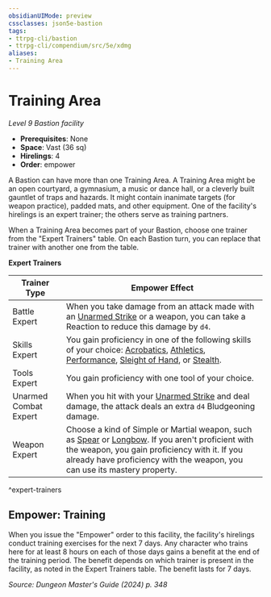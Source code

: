 ```yaml
---
obsidianUIMode: preview
cssclasses: json5e-bastion
tags:
- ttrpg-cli/bastion
- ttrpg-cli/compendium/src/5e/xdmg
aliases:
- Training Area
---
```

# Training Area
*Level 9 Bastion facility*  

- **Prerequisites**: None
- **Space**: Vast (36 sq)
- **Hirelings**: 4
- **Order**: empower

A Bastion can have more than one Training Area. A Training Area might be an open courtyard, a gymnasium, a music or dance hall, or a cleverly built gauntlet of traps and hazards. It might contain inanimate targets (for weapon practice), padded mats, and other equipment. One of the facility's hirelings is an expert trainer; the others serve as training partners.

When a Training Area becomes part of your Bastion, choose one trainer from the "Expert Trainers" table. On each Bastion turn, you can replace that trainer with another one from the table.

**Expert Trainers**

| Trainer Type | Empower Effect |
|--------------|----------------|
| Battle Expert | When you take damage from an attack made with an [Unarmed Strike](Інструменти%20ДМ/CLI/rules/variant-rules/unarmed-strike-xphb.md) or a weapon, you can take a Reaction to reduce this damage by `d4`. |
| Skills Expert | You gain proficiency in one of the following skills of your choice: [Acrobatics](Інструменти%20ДМ/CLI/rules/skills.md#Acrobatics), [Athletics](Інструменти%20ДМ/CLI/rules/skills.md#Athletics), [Performance](Інструменти%20ДМ/CLI/rules/skills.md#Performance), [Sleight of Hand](Інструменти%20ДМ/CLI/rules/skills.md#Sleight%20of%20Hand), or [Stealth](Інструменти%20ДМ/CLI/rules/skills.md#Stealth). |
| Tools Expert | You gain proficiency with one tool of your choice. |
| Unarmed Combat Expert | When you hit with your [Unarmed Strike](Інструменти%20ДМ/CLI/rules/variant-rules/unarmed-strike-xphb.md) and deal damage, the attack deals an extra `d4` Bludgeoning damage. |
| Weapon Expert | Choose a kind of Simple or Martial weapon, such as [Spear](Інструменти%20ДМ/CLI/items/spear-xphb.md) or [Longbow](Інструменти%20ДМ/CLI/items/longbow-xphb.md). If you aren't proficient with the weapon, you gain proficiency with it. If you already have proficiency with the weapon, you can use its mastery property. |
^expert-trainers

## Empower: Training

When you issue the "Empower" order to this facility, the facility's hirelings conduct training exercises for the next 7 days. Any character who trains here for at least 8 hours on each of those days gains a benefit at the end of the training period. The benefit depends on which trainer is present in the facility, as noted in the Expert Trainers table. The benefit lasts for 7 days.

*Source: Dungeon Master's Guide (2024) p. 348*